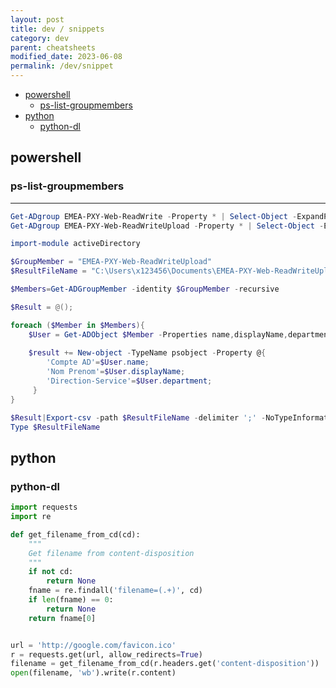 ```yaml
---
layout: post
title: dev / snippets
category: dev
parent: cheatsheets
modified_date: 2023-06-08
permalink: /dev/snippet
---
```


<!-- vscode-markdown-toc -->
* [powershell](#powershell)
	* [ps-list-groupmembers](#ps-list-groupmembers)
* [python](#python)
	* [python-dl](#python-dl)

<!-- vscode-markdown-toc-config
	numbering=false
	autoSave=true
	/vscode-markdown-toc-config -->
<!-- /vscode-markdown-toc -->

## <a name='powershell'></a>powershell

### <a name='ps-list-groupmembers'></a>ps-list-groupmembers
---------------------------------------------

```powershell
Get-ADgroup EMEA-PXY-Web-ReadWrite -Property * | Select-Object -ExpandProperty Members
Get-ADgroup EMEA-PXY-Web-ReadWriteUpload -Property * | Select-Object -ExpandProperty Members

import-module activeDirectory

$GroupMember = "EMEA-PXY-Web-ReadWriteUpload"
$ResultFileName = "C:\Users\x123456\Documents\EMEA-PXY-Web-ReadWriteUpload.csv"

$Members=Get-ADGroupMember -identity $GroupMember -recursive 

$Result = @();

foreach ($Member in $Members){
    $User = Get-ADObject $Member -Properties name,displayName,department;
        
    $result += New-object -TypeName psobject -Property @{
        'Compte AD'=$User.name;
        'Nom Prenom'=$User.displayName;
        'Direction-Service'=$User.department;
     }
}

$Result|Export-csv -path $ResultFileName -delimiter ';' -NoTypeInformation -Encoding UTF8 -Force;
Type $ResultFileName
```

## <a name='python'></a>python

### <a name='python-dl'></a>python-dl
```python
import requests
import re

def get_filename_from_cd(cd):
    """
    Get filename from content-disposition
    """
    if not cd:
        return None
    fname = re.findall('filename=(.+)', cd)
    if len(fname) == 0:
        return None
    return fname[0]


url = 'http://google.com/favicon.ico'
r = requests.get(url, allow_redirects=True)
filename = get_filename_from_cd(r.headers.get('content-disposition'))
open(filename, 'wb').write(r.content)
```
